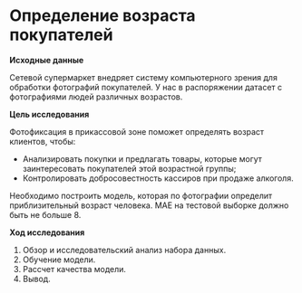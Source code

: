 # Определение возраста покупателей

**Иcходные данные**

Сетевой супермаркет внедряет систему компьютерного зрения для обработки фотографий покупателей. У нас в распоряжении датасет с фотографиями людей различных возрастов.


**Цель исследования**

Фотофиксация в прикассовой зоне поможет определять возраст клиентов, чтобы:
- Анализировать покупки и предлагать товары, которые могут заинтересовать покупателей этой возрастной группы;
- Контролировать добросовестность кассиров при продаже алкоголя.

Необходимо построить модель, которая по фотографии определит приблизительный возраст человека. MAE на тестовой выборке должно быть не больше 8.


**Ход исследования**

1. Обзор и исследовательский анализ набора данных.
2. Обучение модели.
3. Рассчет качества модели.
4. Вывод.